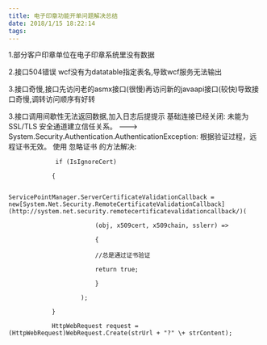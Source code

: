 ```yaml
---
title: 电子印章功能开单问题解决总结
date: 2018/1/15 18:22:14
tags:
---
```



1.部分客户印章单位在电子印章系统里没有数据

2.接口504错误 wcf没有为datatable指定表名,导致wcf服务无法输出

3.接口奇慢,接口先访问老的asmx接口(很慢)再访问新的javaapi接口(较快)导致接口奇慢,调转访问顺序有好转

3.接口调用间歇性无法返回数据,加入日志后提提示 基础连接已经关闭: 未能为 SSL/TLS 安全通道建立信任关系。 ---> System.Security.Authentication.AuthenticationException: 根据验证过程，远程证书无效。    使用 忽略证书 的方法解决:

                 if (IsIgnoreCert)

                {

                    ServicePointManager.ServerCertificateValidationCallback = new[System.Net.Security.RemoteCertificateValidationCallback](http://system.net.security.remotecertificatevalidationcallback/)(

                            (obj, x509cert, x509chain, sslerr) =>

                            {

                            //总是通过证书验证

                            return true;

                            }

                        );

                }

                HttpWebRequest request = (HttpWebRequest)WebRequest.Create(strUrl + "?" \+ strContent);

  

